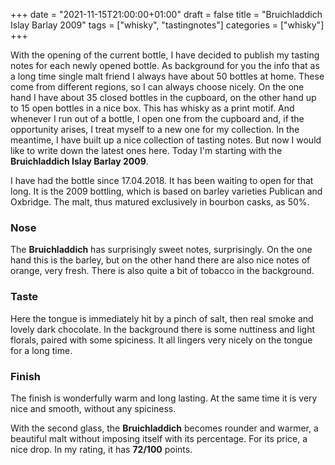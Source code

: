 +++
date = "2021-11-15T21:00:00+01:00"
draft = false
title = "Bruichladdich Islay Barlay 2009"
tags = ["whisky", "tastingnotes"]
categories = ["whisky"]
+++

With the opening of the current bottle, I have decided to publish my tasting notes for each newly opened bottle. As background for you the info that as a long time single malt friend I always have about 50 bottles at home. These come from different regions, so I can always choose nicely. On the one hand I have about 35 closed bottles in the cupboard, on the other hand up to 15 open bottles in a nice box. This has whisky as a print motif. And whenever I run out of a bottle, I open one from the cupboard and, if the opportunity arises, I treat myself to a new one for my collection. In the meantime, I have built up a nice collection of tasting notes. But now I would like to write down the latest ones here. Today I'm starting with the **Bruichladdich Islay Barlay 2009**.

I have had the bottle since 17.04.2018. It has been waiting to open for that long. It is the 2009 bottling, which is based on barley varieties Publican and Oxbridge. The malt, thus matured exclusively in bourbon casks, as 50%.

### Nose

The **Bruichladdich** has surprisingly sweet notes, surprisingly.  On the one hand this is the barley, but on the other hand there are also nice notes of orange, very fresh. There is also quite a bit of tobacco in the background.

### Taste

Here the tongue is immediately hit by a pinch of salt, then real smoke and lovely dark chocolate. In the background there is some nuttiness and light florals, paired with some spiciness. It all lingers very nicely on the tongue for a long time.

### Finish

The finish is wonderfully warm and long lasting. At the same time it is very nice and smooth, without any spiciness.

With the second glass, the **Bruichladdich** becomes rounder and warmer, a beautiful malt without imposing itself with its percentage. For its price, a nice drop. In my rating, it has **72/100** points.

